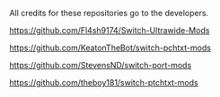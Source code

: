All credits for these repositories go to the developers.

https://github.com/Fl4sh9174/Switch-Ultrawide-Mods

https://github.com/KeatonTheBot/switch-pchtxt-mods

https://github.com/StevensND/switch-port-mods

https://github.com/theboy181/switch-ptchtxt-mods
